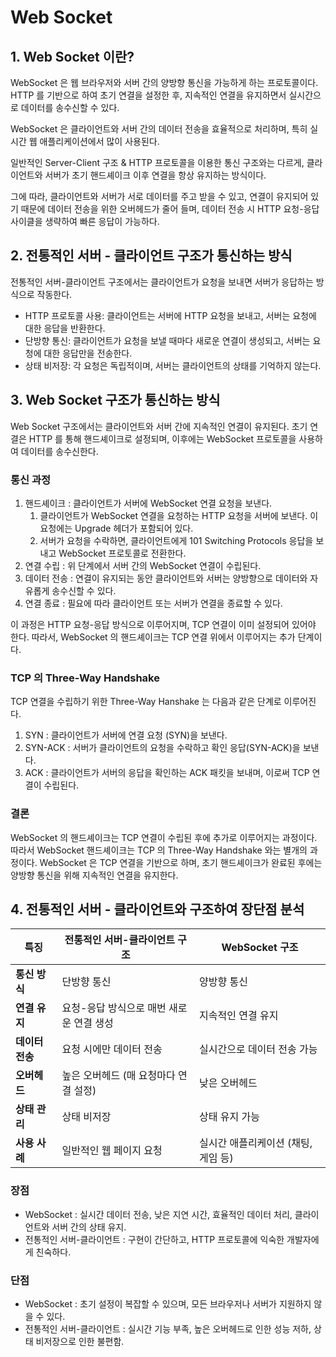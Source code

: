 # Web Socket

## 1. Web Socket 이란?
WebSocket 은 웹 브라우저와 서버 간의 양방향 통신을 가능하게 하는 프로토콜이다. HTTP 를 기반으로 하여 초기 연결을 설정한 후, 지속적인 연결을 유지하면서 실시간으로 데이터를 송수신할 수 있다.

WebSocket 은 클라이언트와 서버 간의 데이터 전송을 효율적으로 처리하며, 특히 실시간 웹 애플리케이션에서 많이 사용된다.

일반적인 Server-Client 구조 & HTTP 프로토콜을 이용한 통신 구조와는 다르게, 클라이언트와 서버가 초기 핸드셰이크 이후 연결을 항상 유지하는 방식이다.

그에 따라, 클라이언트와 서버가 서로 데이터를 주고 받을 수 있고, 연결이 유지되어 있기 때문에 데이터 전송을 위한 오버헤드가 줄어 들며, 데이터 전송 시 HTTP 요청-응답 사이클을 생략하여 빠른 응답이 가능하다.

## 2. 전통적인 서버 - 클라이언트 구조가 통신하는 방식
전통적인 서버-클라이언트 구조에서는 클라이언트가 요청을 보내면 서버가 응답하는 방식으로 작동한다.

- HTTP 프로토콜 사용: 클라이언트는 서버에 HTTP 요청을 보내고, 서버는 요청에 대한 응답을 반환한다.
- 단방향 통신: 클라이언트가 요청을 보낼 때마다 새로운 연결이 생성되고, 서버는 요청에 대한 응답만을 전송한다.
- 상태 비저장: 각 요청은 독립적이며, 서버는 클라이언트의 상태를 기억하지 않는다.

## 3. Web Socket 구조가 통신하는 방식
Web Socket 구조에서는 클라이언트와 서버 간에 지속적인 연결이 유지된다. 초기 연결은 HTTP 를 통해 핸드셰이크로 설정되며, 이후에는 WebSocket 프로토콜을 사용하여 데이터를 송수신한다.

### 통신 과정
1. 핸드셰이크 : 클라이언트가 서버에 WebSocket 연결 요청을 보낸다.
    1. 클라이언트가 WebSocket 연결을 요청하는 HTTP 요청을 서버에 보낸다. 이 요청에는 Upgrade 헤더가 포함되어 있다.
    2. 서버가 요청을 수락하면, 클라이언트에게 101 Switching Protocols 응답을 보내고 WebSocket 프로토콜로 전환한다.
2. 연결 수립 : 위 단계에서 서버 간의 WebSocket 연결이 수립된다.
3. 데이터 전송 : 연결이 유지되는 동안 클라이언트와 서버는 양방향으로 데이터와 자유롭게 송수신할 수 있다.
4. 연결 종료 : 필요에 따라 클라이언트 또는 서버가 연결을 종료할 수 있다.

이 과정은 HTTP 요청-응답 방식으로 이루어지며, TCP 연결이 이미 설정되어 있어야 한다. 따라서, WebSocket 의 핸드셰이크는 TCP 연결 위에서 이루어지는 추가 단계이다.

### TCP 의 Three-Way Handshake
TCP 연결을 수립하기 위한 Three-Way Hanshake 는 다음과 같은 단계로 이루어진다.

1. SYN : 클라이언트가 서버에 연결 요청 (SYN)을 보낸다.
2. SYN-ACK : 서버가 클라이언트의 요청을 수락하고 확인 응답(SYN-ACK)을 보낸다.
3. ACK : 클라이언트가 서버의 응답을 확인하는 ACK 패킷을 보내며, 이로써 TCP 연결이 수립된다.

### 결론
WebSocket 의 핸드셰이크는 TCP 연결이 수립된 후에 추가로 이루어지는 과정이다. 따라서 WebSocket 핸드셰이크는 TCP 의 Three-Way Handshake 와는 별개의 과정이다. WebSocket 은 TCP 연결을 기반으로 하며, 초기 핸드셰이크가 완료된 후에는 양방향 통신을 위해 지속적인 연결을 유지한다.

## 4. 전통적인 서버 - 클라이언트와 구조하여 장단점 분석
| 특징               | 전통적인 서버-클라이언트 구조 | WebSocket 구조               |
|------------------|----------------------------|-----------------------------|
| **통신 방식**      | 단방향 통신                | 양방향 통신                 |
| **연결 유지**      | 요청-응답 방식으로 매번 새로운 연결 생성 | 지속적인 연결 유지         |
| **데이터 전송**    | 요청 시에만 데이터 전송    | 실시간으로 데이터 전송 가능 |
| **오버헤드**       | 높은 오버헤드 (매 요청마다 연결 설정) | 낮은 오버헤드              |
| **상태 관리**      | 상태 비저장                | 상태 유지 가능              |
| **사용 사례**      | 일반적인 웹 페이지 요청    | 실시간 애플리케이션 (채팅, 게임 등) |

### 장점
- WebSocket : 실시간 데이터 전송, 낮은 지연 시간, 효율적인 데이터 처리, 클라이언트와 서버 간의 상태 유지.
- 전통적인 서버-클라이언트 : 구현이 간단하고, HTTP 프로토콜에 익숙한 개발자에게 친숙하다.

### 단점
- WebSocket : 초기 설정이 복잡할 수 있으며, 모든 브라우저나 서버가 지원하지 않을 수 있다.
- 전통적인 서버-클라이언트 : 실시간 기능 부족, 높은 오버헤드로 인한 성능 저하, 상태 비저장으로 인한 불편함.